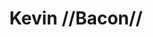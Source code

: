 ---
pid: FS328
title: Kevin //Bacon//
location_transcription: Logan Square
zipcode: '19103'
outside_phl: 
neighborhood: Rittenhouse Square,Avenue of The Arts,Logan Square,Fitler Square
age: '37'
age_range: 30-39
instagram: 
image_file_name: FS_328.jpg
proposal_transcription: 
topic: Unknown
topic_summary: '0'
type: Other No Form
keywords_other: kevin bacon
credit: Santosh Aragol
image_labels: 
twitter: 
facebook: 
permalink: "/monuments/fs328/"
layout: item-page
---